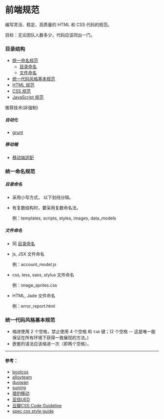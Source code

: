 # 前端规范

编写灵活、稳定、高质量的 HTML 和 CSS 代码的规范。

目标：无论团队人数多少，代码应该同出一门。

### 目录结构

* [统一命名规范](#统一命名规范)
  - [目录命名](#目录命名)
  - [文件命名](#文件命名)
* [统一代码风格基本规范](#统一代码风格基本规范)
* [HTML 规范](./HTML.md)
* [CSS 规范](./CSS.md)
* [JavaScript 规范](./JavaScript.md)

推荐技术(非强制)

##### 自动化

* [grunt]()

##### 移动端

* [移动端适配]()

### 统一命名规范

##### 目录命名

+ 采用小写方式， 以下划线分隔。
+ 有复数结构时，要采用复数命名法。

    例：templates, scripts, styles, images, data_models

##### 文件命名

- 同 [目录命名](#目录命名)

- js, JSX 文件命名

    例：account_model.js

- css, less, sass, stylus 文件命名

    例：image_sprites.css

- HTML, Jade 文件命名

    例：error_report.html

### 统一代码风格基本规范

- 缩进使用 2 个空格，禁止使用 4 个空格 和 `tab` 键；(2 个空格 -- 这是唯一能保证在所有环境下获得一致展现的方法。)
- 嵌套的语法应该缩进一次（即两个空格）。


---

#### 参考：

- [bootcss](http://codeguide.bootcss.com/)
- [alloyteam](http://alloyteam.github.io/CodeGuide/#html-syntax)
- [duowan](https://github.com/duowan/fe-guide)
- [suning](https://github.com/suning-wireless/Front-End-Standards)
- [猎豹移动](https://github.com/CMCM-F2E/fe-standards)
- [亚信UED](https://github.com/Alsiso/AICG)
- [豆瓣CSS Code Guideline](https://github.com/kejun/CSS-Code-Guideline)
- [spec css style guide](https://github.com/ecomfe/spec/blob/master/css-style-guide.md)